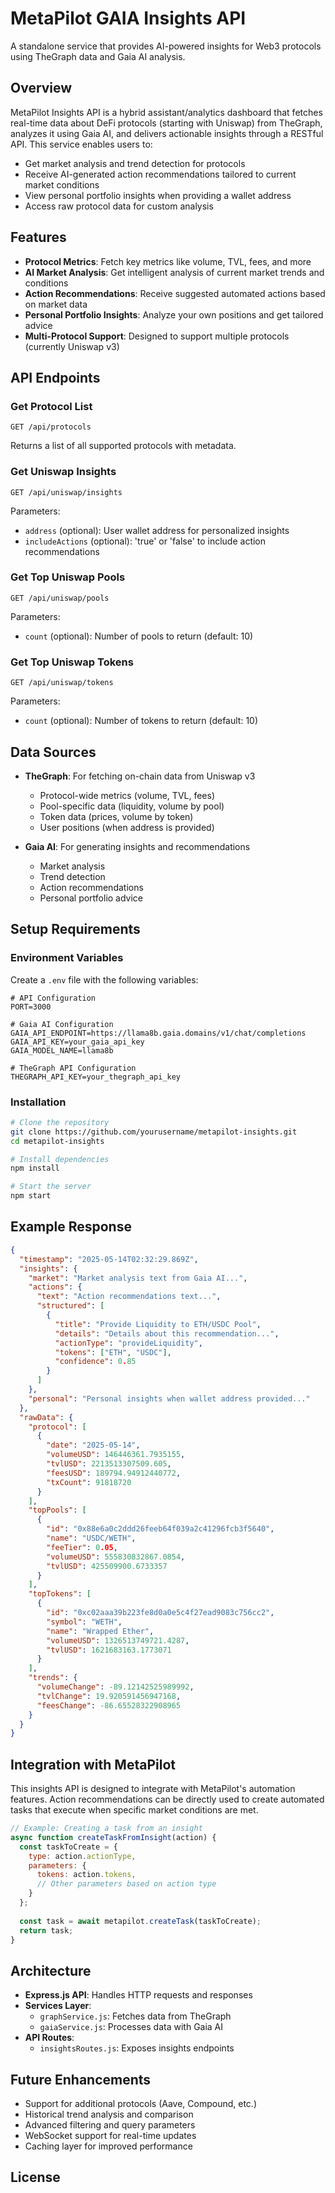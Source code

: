 # MetaPilot  GAIA Insights API

A standalone service that provides AI-powered insights for Web3 protocols using TheGraph data and Gaia AI analysis.

## Overview

MetaPilot Insights API is a hybrid assistant/analytics dashboard that fetches real-time data about DeFi protocols (starting with Uniswap) from TheGraph, analyzes it using Gaia AI, and delivers actionable insights through a RESTful API. This service enables users to:

- Get market analysis and trend detection for protocols
- Receive AI-generated action recommendations tailored to current market conditions
- View personal portfolio insights when providing a wallet address
- Access raw protocol data for custom analysis

## Features

- **Protocol Metrics**: Fetch key metrics like volume, TVL, fees, and more
- **AI Market Analysis**: Get intelligent analysis of current market trends and conditions
- **Action Recommendations**: Receive suggested automated actions based on market data
- **Personal Portfolio Insights**: Analyze your own positions and get tailored advice
- **Multi-Protocol Support**: Designed to support multiple protocols (currently Uniswap v3)

## API Endpoints

### Get Protocol List
```
GET /api/protocols
```
Returns a list of all supported protocols with metadata.

### Get Uniswap Insights
```
GET /api/uniswap/insights
```
Parameters:
- `address` (optional): User wallet address for personalized insights
- `includeActions` (optional): 'true' or 'false' to include action recommendations

### Get Top Uniswap Pools
```
GET /api/uniswap/pools
```
Parameters:
- `count` (optional): Number of pools to return (default: 10)

### Get Top Uniswap Tokens
```
GET /api/uniswap/tokens
```
Parameters:
- `count` (optional): Number of tokens to return (default: 10)

## Data Sources

- **TheGraph**: For fetching on-chain data from Uniswap v3
  - Protocol-wide metrics (volume, TVL, fees)
  - Pool-specific data (liquidity, volume by pool)
  - Token data (prices, volume by token)
  - User positions (when address is provided)

- **Gaia AI**: For generating insights and recommendations
  - Market analysis
  - Trend detection
  - Action recommendations
  - Personal portfolio advice

## Setup Requirements

### Environment Variables

Create a `.env` file with the following variables:

```
# API Configuration
PORT=3000

# Gaia AI Configuration
GAIA_API_ENDPOINT=https://llama8b.gaia.domains/v1/chat/completions
GAIA_API_KEY=your_gaia_api_key
GAIA_MODEL_NAME=llama8b

# TheGraph API Configuration
THEGRAPH_API_KEY=your_thegraph_api_key
```

### Installation

```bash
# Clone the repository
git clone https://github.com/yourusername/metapilot-insights.git
cd metapilot-insights

# Install dependencies
npm install

# Start the server
npm start
```

## Example Response

```json
{
  "timestamp": "2025-05-14T02:32:29.869Z",
  "insights": {
    "market": "Market analysis text from Gaia AI...",
    "actions": {
      "text": "Action recommendations text...",
      "structured": [
        {
          "title": "Provide Liquidity to ETH/USDC Pool",
          "details": "Details about this recommendation...",
          "actionType": "provideLiquidity",
          "tokens": ["ETH", "USDC"],
          "confidence": 0.85
        }
      ]
    },
    "personal": "Personal insights when wallet address provided..."
  },
  "rawData": {
    "protocol": [
      {
        "date": "2025-05-14",
        "volumeUSD": 146446361.7935155,
        "tvlUSD": 2213513307509.605,
        "feesUSD": 189794.94912440772,
        "txCount": 91818720
      }
    ],
    "topPools": [
      {
        "id": "0x88e6a0c2ddd26feeb64f039a2c41296fcb3f5640",
        "name": "USDC/WETH",
        "feeTier": 0.05,
        "volumeUSD": 555830832867.0854,
        "tvlUSD": 425509900.6733357
      }
    ],
    "topTokens": [
      {
        "id": "0xc02aaa39b223fe8d0a0e5c4f27ead9083c756cc2",
        "symbol": "WETH",
        "name": "Wrapped Ether",
        "volumeUSD": 1326513749721.4287,
        "tvlUSD": 1621683163.1773071
      }
    ],
    "trends": {
      "volumeChange": -89.12142525989992,
      "tvlChange": 19.920591456947168,
      "feesChange": -86.65528322908965
    }
  }
}
```

## Integration with MetaPilot

This insights API is designed to integrate with MetaPilot's automation features. Action recommendations can be directly used to create automated tasks that execute when specific market conditions are met.

```javascript
// Example: Creating a task from an insight
async function createTaskFromInsight(action) {
  const taskToCreate = {
    type: action.actionType,
    parameters: {
      tokens: action.tokens,
      // Other parameters based on action type
    }
  };
  
  const task = await metapilot.createTask(taskToCreate);
  return task;
}
```

## Architecture

- **Express.js API**: Handles HTTP requests and responses
- **Services Layer**: 
  - `graphService.js`: Fetches data from TheGraph
  - `gaiaService.js`: Processes data with Gaia AI
- **API Routes**: 
  - `insightsRoutes.js`: Exposes insights endpoints

## Future Enhancements

- Support for additional protocols (Aave, Compound, etc.)
- Historical trend analysis and comparison
- Advanced filtering and query parameters
- WebSocket support for real-time updates
- Caching layer for improved performance

## License
